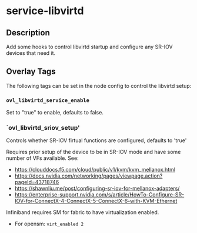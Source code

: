 # service-libvirtd

## Description

Add some hooks to control libvirtd startup and configure any SR-IOV devices
that need it.

## Overlay Tags

The following tags can be set in the node config to control the libvirtd setup:

### `ovl_libvirtd_service_enable`

Set to "true" to enable, defaults to false.

### `ovl_libvirtd_sriov_setup'

Controls whether SR-IOV firtual functions are configured, defaults to 'true'

Requires prior setup of the device to be in SR-IOV mode and have some 
number of VFs available. See:

* https://clouddocs.f5.com/cloud/public/v1/kvm/kvm_mellanox.html
* https://docs.nvidia.com/networking/pages/viewpage.action?pageId=43718746
* https://shawnliu.me/post/configuring-sr-iov-for-mellanox-adapters/
* https://enterprise-support.nvidia.com/s/article/HowTo-Configure-SR-IOV-for-ConnectX-4-ConnectX-5-ConnectX-6-with-KVM-Ethernet

Infiniband requires SM for fabric to have virtualization enabled.

* For opensm: `virt_enabled 2`



